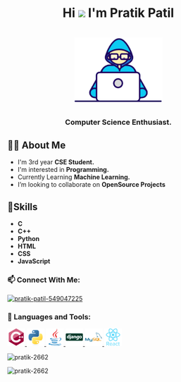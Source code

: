 # <h1 align="center">Hi <img src="https://raw.githubusercontent.com/MartinHeinz/MartinHeinz/master/wave.gif" width="30px"> I'm Pratik Patil</h1>
# <p align="center"><a target="_blank" rel="noopener noreferrer" href="https://raw.githubusercontent.com/AkashSingh3031/AkashSingh3031/main/Developer.gif"><img src="https://raw.githubusercontent.com/AkashSingh3031/AkashSingh3031/main/Developer.gif" width="200px" style="max-width: 100%;"></a></p>
<h3 align="center"><b>Computer Science Enthusiast.</b></h3>

 ## 🙋‍♂️ About Me
- I'm 3rd year **CSE Student.**
- I'm interested in **Programming.**
- Currently Learning **Machine Learning.**
- I’m looking to collaborate on **OpenSource Projects**
## 🥇Skills
- **C**
- **C++**
- **Python**
- **HTML**
- **CSS**
- **JavaScript**
<h3 align="left">📫 Connect With Me:</h3>
<p align="left">
<a href="https://linkedin.com/in/pratik-patil-549047225" target="blank"><img align="center" src="https://raw.githubusercontent.com/rahuldkjain/github-profile-readme-generator/master/src/images/icons/Social/linked-in-alt.svg" alt="pratik-patil-549047225" height="30" width="40" /></a>
</p>

<h3 align="left"> 🚀 Languages and Tools:</h3>
<p align="left"> <a href="https://www.w3schools.com/cpp/" target="_blank"> <img src="https://raw.githubusercontent.com/devicons/devicon/master/icons/cplusplus/cplusplus-original.svg" alt="cplusplus" width="40" height="40"/> </a><a href="https://www.python.org" target="_blank"> <img src="https://raw.githubusercontent.com/devicons/devicon/master/icons/python/python-original.svg" alt="python" width="40" height="40"/> </a><a href="https://www.java.com" target="_blank"> <img src="https://raw.githubusercontent.com/devicons/devicon/master/icons/java/java-original.svg" alt="java" width="40" height="40"/> </a>  <a href="https://www.djangoproject.com/" target="_blank"> <img src="https://raw.githubusercontent.com/devicons/devicon/master/icons/django/django-original.svg" alt="django" width="40" height="40"/> </a> <a href="https://www.mysql.com/" target="_blank"> <img src="https://raw.githubusercontent.com/devicons/devicon/master/icons/mysql/mysql-original-wordmark.svg" alt="mysql" width="40" height="40"/>   <a href="https://reactjs.org/" target="_blank"> <img src="https://raw.githubusercontent.com/devicons/devicon/master/icons/react/react-original-wordmark.svg" alt="react" width="40" height="40"/> </a> </p>

<p align="left"> <img src="https://komarev.com/ghpvc/?username=pratik-2662&label=Profile%20views&color=0e75b6&style=flat" alt="pratik-2662" /> </p>
<p><img align="left" src="https://github-readme-stats.vercel.app/api/top-langs?username=pratik-2662&show_icons=true&locale=en&layout=compact" alt="pratik-2662" /></p>
